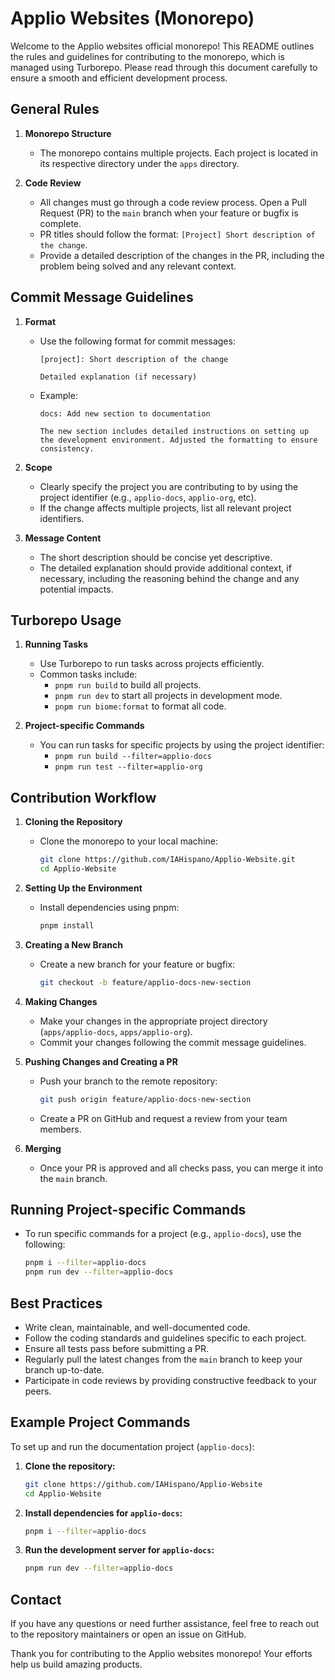 # Applio Websites (Monorepo)

Welcome to the Applio websites official monorepo! This README outlines the rules and guidelines for contributing to the monorepo, which is managed using Turborepo. Please read through this document carefully to ensure a smooth and efficient development process.

## General Rules

1. **Monorepo Structure**
   - The monorepo contains multiple projects. Each project is located in its respective directory under the `apps` directory.

2. **Code Review**
   - All changes must go through a code review process. Open a Pull Request (PR) to the `main` branch when your feature or bugfix is complete.
   - PR titles should follow the format: `[Project] Short description of the change`.
   - Provide a detailed description of the changes in the PR, including the problem being solved and any relevant context.

## Commit Message Guidelines

1. **Format**
   - Use the following format for commit messages:
     ```
     [project]: Short description of the change

     Detailed explanation (if necessary)
     ```
   - Example: 
     ```
     docs: Add new section to documentation

     The new section includes detailed instructions on setting up the development environment. Adjusted the formatting to ensure consistency.
     ```

2. **Scope**
   - Clearly specify the project you are contributing to by using the project identifier (e.g., `applio-docs`, `applio-org`, etc).
   - If the change affects multiple projects, list all relevant project identifiers.

3. **Message Content**
   - The short description should be concise yet descriptive.
   - The detailed explanation should provide additional context, if necessary, including the reasoning behind the change and any potential impacts.

## Turborepo Usage

1. **Running Tasks**
   - Use Turborepo to run tasks across projects efficiently.
   - Common tasks include:
     - `pnpm run build` to build all projects.
     - `pnpm run dev` to start all projects in development mode.
     - `pnpm run biome:format` to format all code.

2. **Project-specific Commands**
   - You can run tasks for specific projects by using the project identifier:
     - `pnpm run build --filter=applio-docs`
     - `pnpm run test --filter=applio-org`

## Contribution Workflow

1. **Cloning the Repository**
   - Clone the monorepo to your local machine:
     ```sh
     git clone https://github.com/IAHispano/Applio-Website.git
     cd Applio-Website
     ```

2. **Setting Up the Environment**
   - Install dependencies using pnpm:
     ```sh
     pnpm install
     ```

3. **Creating a New Branch**
   - Create a new branch for your feature or bugfix:
     ```sh
     git checkout -b feature/applio-docs-new-section
     ```

4. **Making Changes**
   - Make your changes in the appropriate project directory (`apps/applio-docs`, `apps/applio-org`).
   - Commit your changes following the commit message guidelines.

5. **Pushing Changes and Creating a PR**
   - Push your branch to the remote repository:
     ```sh
     git push origin feature/applio-docs-new-section
     ```
   - Create a PR on GitHub and request a review from your team members.

6. **Merging**
   - Once your PR is approved and all checks pass, you can merge it into the `main` branch.

## Running Project-specific Commands

- To run specific commands for a project (e.g., `applio-docs`), use the following:
  ```sh
  pnpm i --filter=applio-docs
  pnpm run dev --filter=applio-docs
  ```

## Best Practices

- Write clean, maintainable, and well-documented code.
- Follow the coding standards and guidelines specific to each project.
- Ensure all tests pass before submitting a PR.
- Regularly pull the latest changes from the `main` branch to keep your branch up-to-date.
- Participate in code reviews by providing constructive feedback to your peers.

## Example Project Commands

To set up and run the documentation project (`applio-docs`):
1. **Clone the repository:**
   ```sh
   git clone https://github.com/IAHispano/Applio-Website
   cd Applio-Website
   ```

2. **Install dependencies for `applio-docs`:**
   ```sh
   pnpm i --filter=applio-docs
   ```

3. **Run the development server for `applio-docs`:**
   ```sh
   pnpm run dev --filter=applio-docs
   ```

## Contact

If you have any questions or need further assistance, feel free to reach out to the repository maintainers or open an issue on GitHub.

Thank you for contributing to the Applio websites monorepo! Your efforts help us build amazing products.
